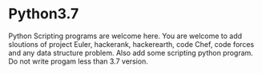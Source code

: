 # Python3.7
Python Scripting programs are welcome here.
You are welcome to add sloutions of project Euler, hackerank, hackerearth, code Chef, code forces and any data structure problem.
Also add some scripting python program.
Do not write progam less than 3.7 version.
